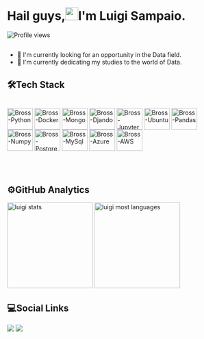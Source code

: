 <h1 align="left">Hail guys,<img src="https://raw.githubusercontent.com/kaueMarques/kaueMarques/master/hi.gif" width="30px">I'm Luigi Sampaio.</h1>
<p align="left"> <img src="https://komarev.com/ghpvc/?username=LuigiSampaio&color=yellow" alt="Profile views" /> </p>


##
- 🔭 I'm currently looking for an opportunity in the Data field.
- 🌱 I'm currently dedicating my studies to the world of Data.

## 🛠Tech Stack
<div style='display: inline-block'><br>
  <img align='center' alt='Bross-Python' height='50' width='60' src="https://cdn.jsdelivr.net/gh/devicons/devicon/icons/python/python-original-wordmark.svg" />
  <img align='center' alt='Bross-Docker' height='50' width='60' src="https://cdn.jsdelivr.net/gh/devicons/devicon/icons/docker/docker-original-wordmark.svg" />
  <img align='center' alt='Bross-Mongo' height='50' width='60' src="https://cdn.jsdelivr.net/gh/devicons/devicon/icons/mongodb/mongodb-original-wordmark.svg" />
  <img align='center' alt='Bross-Djando' height='50' width='60' src="https://cdn.jsdelivr.net/gh/devicons/devicon/icons/django/django-original.svg" />
  <img align='center' alt='Bross-Jupyter' height='50' width='60' src="https://cdn.jsdelivr.net/gh/devicons/devicon/icons/jupyter/jupyter-original-wordmark.svg" />
  <img align='center' alt='Bross-Ubuntu' height='50' width='60' src="https://cdn.jsdelivr.net/gh/devicons/devicon/icons/ubuntu/ubuntu-plain-wordmark.svg" />
  <img align='center' alt='Bross-Pandas' height='50' width='60' src="https://cdn.jsdelivr.net/gh/devicons/devicon/icons/pandas/pandas-original-wordmark.svg" />
  <img align='center' alt='Bross-Numpy' height='50' width='60' src="https://cdn.jsdelivr.net/gh/devicons/devicon/icons/numpy/numpy-original-wordmark.svg" />
  <img align='center' alt='Bross-PostgreSql' height='50' width='60' src="https://cdn.jsdelivr.net/gh/devicons/devicon/icons/postgresql/postgresql-original-wordmark.svg" />
  <img align='center' alt='Bross-MySql' height='50' width='60' src="https://cdn.jsdelivr.net/gh/devicons/devicon/icons/mysql/mysql-original-wordmark.svg" />
  <img align='center' alt='Bross-Azure' height='50' width='60' src="https://cdn.jsdelivr.net/gh/devicons/devicon/icons/azure/azure-original-wordmark.svg" />
  <img align='center' alt='Bross-AWS' height='50' width='60' src="https://cdn.jsdelivr.net/gh/devicons/devicon/icons/amazonwebservices/amazonwebservices-original.svg" />
</div>

 <br><br> 
 
 ## ⚙️GitHub Analytics

<div>
<img height="200em" src="https://github-readme-stats.vercel.app/api?username=Bross-DataScience&show_icons=true&theme=vision-friendly-dark" alt="luigi stats"/>
<img height="200em" src="https://github-readme-stats.vercel.app/api/top-langs/?username=Bross-DataScience&layout=compact&theme=vision-friendly-dark" alt="luigi most languages"/>
</div>

 
## 💻Social Links
<div>
  <a href='mailto:datascience9102@gmail.com'> <img src='https://img.shields.io/badge/Gmail-D14836?style=for-the-badge&logo=gmail&logoColor=white' target='_blank'></a>
  <a href='https://www.linkedin.com/in/luigi-sampaio/'> <img src='https://img.shields.io/badge/LinkedIn-0077B5?style=for-the-badge&logo=linkedin&logoColor=white' target='_blank'></a>
</div>


